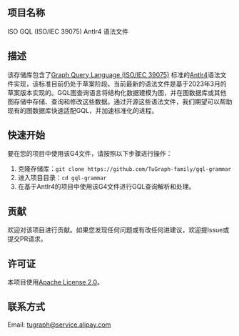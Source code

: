 ## 项目名称

ISO GQL (ISO/IEC 39075) Antlr4 语法文件

## 描述

该存储库包含了[Graph Query Language (ISO/IEC 39075)](https://www.gqlstandards.org/) 标准的[Antlr4](https://github.com/antlr/antlr4)语法文件实现，该标准目前仍处于草案阶段。当前最新的语法文件是基于2023年3月的草案版本实现的。GQL图查询语言将结构化数据建模为图，并在图数据库或其他图存储中存储、查询和修改这些数据。通过开源这些语法文件，我们期望可以帮助现有的图数据库快速适配GQL，并加速标准化的进程。

## 快速开始

要在您的项目中使用该G4文件，请按照以下步骤进行操作：

1. 克隆存储库：`git clone https://github.com/TuGraph-family/gql-grammar`
2. 进入项目目录：`cd gql-grammar`
3. 在基于Antlr4的项目中使用该G4文件进行GQL查询解析和处理。

## 贡献

欢迎对该项目进行贡献。如果您发现任何问题或有改任何进建议，欢迎提Issue或提交PR请求。

## 许可证

本项目使用[Apache License 2.0](LICENSE)。

## 联系方式

Email: tugraph@service.alipay.com